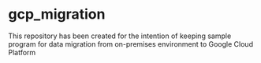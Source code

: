 # gcp_migration
This repository has been created for the intention of keeping sample program for data migration from on-premises environment to Google Cloud Platform
